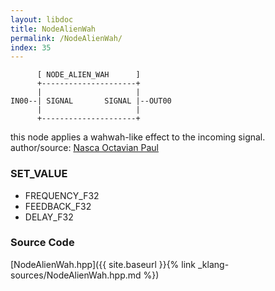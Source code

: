 ```yaml
---
layout: libdoc
title: NodeAlienWah
permalink: /NodeAlienWah/
index: 35
---
```


          [ NODE_ALIEN_WAH      ]       
          +---------------------+       
          |                     |       
    IN00--| SIGNAL       SIGNAL |--OUT00
          |                     |       
          +---------------------+       

this node applies a wahwah-like effect to the incoming signal. author/source: [Nasca Octavian Paul](https://www.musicdsp.org/en/latest/Effects/70-alien-wah.html)

### SET_VALUE

- FREQUENCY_F32
- FEEDBACK_F32
- DELAY_F32


### Source Code

[NodeAlienWah.hpp]({{ site.baseurl }}{% link _klang-sources/NodeAlienWah.hpp.md %})

